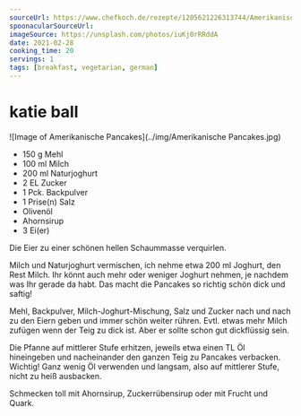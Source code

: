 ```yaml
---
sourceUrl: https://www.chefkoch.de/rezepte/1205621226313744/Amerikanische-Pancakes.html
spoonacularSourceUrl: 
imageSource: https://unsplash.com/photos/iuKj0rRRddA
date: 2021-02-28
cooking_time: 20
servings: 1
tags: [breakfast, vegetarian, german]
---
```

# katie ball

![Image of Amerikanische Pancakes](../img/Amerikanische Pancakes.jpg)


- 150 g Mehl
- 100 ml Milch
- 200 ml Naturjoghurt
- 2 EL Zucker
- 1 Pck. Backpulver
- 1 Prise(n) Salz
- Olivenöl
- Ahornsirup
- 3 Ei(er)

Die Eier zu einer schönen hellen Schaummasse verquirlen.

Milch und Naturjoghurt vermischen, ich nehme etwa 200 ml Joghurt, den Rest Milch. Ihr könnt auch mehr oder weniger Joghurt nehmen, je nachdem was Ihr gerade da habt. Das macht die Pancakes so richtig schön dick und saftig!

Mehl, Backpulver, Milch-Joghurt-Mischung, Salz und Zucker nach und nach zu den Eiern geben und immer schön weiter rühren. Evtl. etwas mehr Milch zufügen wenn der Teig zu dick ist. Aber er sollte schon gut dickflüssig sein.

Die Pfanne auf mittlerer Stufe erhitzen, jeweils etwa einen TL Öl hineingeben und nacheinander den ganzen Teig zu Pancakes verbacken. Wichtig! Ganz wenig Öl verwenden und langsam, also auf mittlerer Stufe, nicht zu heiß ausbacken.

Schmecken toll mit Ahornsirup, Zuckerrübensirup oder mit Frucht und Quark. 
